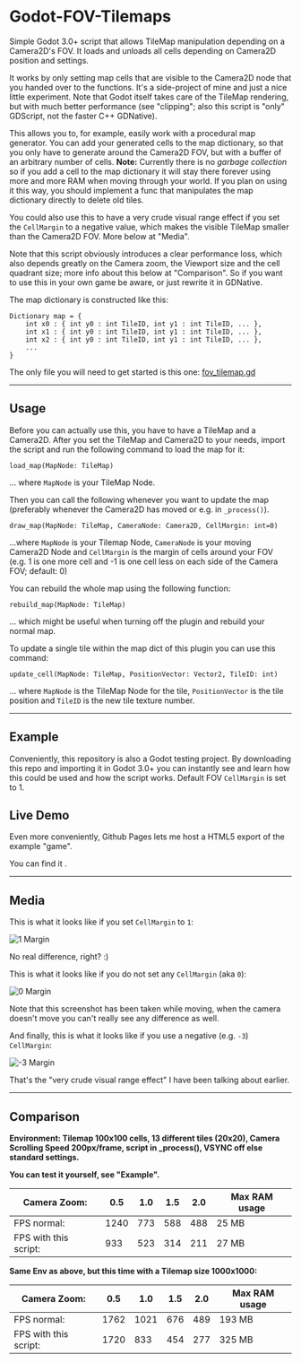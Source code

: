 # Godot-FOV-Tilemaps

Simple Godot 3.0+ script that allows TileMap manipulation depending on a Camera2D's FOV. It loads and unloads all cells depending on Camera2D position and settings.

It works by only setting map cells that are visible to the Camera2D node that you handed over to the functions. It's a side-project of mine and just a nice little experiment.
Note that Godot itself takes care of the TileMap rendering, but with much better performance (see "clipping"; also this script is "only" GDScript, not the faster C++ GDNative).

This allows you to, for example, easily work with a procedural map generator. You can add your generated cells to the map dictionary,
so that you only have to generate around the Camera2D FOV, but with a buffer of an arbitrary number of cells.
**Note:** Currently there is no *garbage collection* so if you add a cell to the map dictionary it will stay there forever
using more and more RAM when moving through your world.
If you plan on using it this way, you should implement a func that manipulates the map dictionary directly to delete old tiles.

You could also use this to have a very crude visual range effect if you set the `CellMargin` to a negative value,
which makes the visible TileMap smaller than the Camera2D FOV. More below at "Media".

Note that this script obviously introduces a clear performance loss, which also depends greatly on the Camera zoom, the Viewport size and the cell quadrant size;
more info about this below at "Comparison".
So if you want to use this in your own game be aware, or just rewrite it in GDNative.

The map dictionary is constructed like this:

```gdscript
Dictionary map = {
    int x0 : { int y0 : int TileID, int y1 : int TileID, ... },
    int x1 : { int y0 : int TileID, int y1 : int TileID, ... },
    int x2 : { int y0 : int TileID, int y1 : int TileID, ... },
    ...
}
```

The only file you will need to get started is this one: [fov_tilemap.gd](fov_tilemap.gd)

---

## Usage

Before you can actually use this, you have to have a TileMap and a Camera2D.
After you set the TileMap and Camera2D to your needs, import the script and run the following command to load the map for it:

```gdscript
load_map(MapNode: TileMap)
```
... where `MapNode` is your TileMap Node.

Then you can call the following whenever you want to update the map (preferably whenever the Camera2D has moved or e.g. in `_process()`).

```gdscript
draw_map(MapNode: TileMap, CameraNode: Camera2D, CellMargin: int=0)
```
...where `MapNode` is your Tilemap Node, `CameraNode` is your moving Camera2D Node and `CellMargin` is the margin of cells around your FOV
(e.g. 1 is one more cell and -1 is one cell less on each side of the Camera FOV; default: 0)

You can rebuild the whole map using the following function:
```gdscript
rebuild_map(MapNode: TileMap)
```
... which might be useful when turning off the plugin and rebuild your normal map.

To update a single tile within the map dict of this plugin you can use this command:

```gdscript
update_cell(MapNode: TileMap, PositionVector: Vector2, TileID: int)
```
... where `MapNode` is the TileMap Node for the tile, `PositionVector` is the tile position and `TileID` is the new tile texture number.

---

## Example

Conveniently, this repository is also a Godot testing project. By downloading this repo and importing it in Godot 3.0+ you can instantly see
and learn how this could be used and how the script works. Default FOV `CellMargin` is set to 1.

## Live Demo

Even more conveniently, Github Pages lets me host a HTML5 export of the example "game".

You can find it <HERE LINK>.

---

## Media

This is what it looks like if you set `CellMargin` to `1`:

![1 Margin](screenshots/gif1.gif)

No real difference, right? :)

This is what it looks like if you do not set any `CellMargin` (aka `0`):

![0 Margin](screenshots/gif2.gif)

Note that this screenshot has been taken while moving, when the camera doesn't move you can't really see any difference as well.

And finally, this is what it looks like if you use a negative (e.g. `-3`) `CellMargin`:

![-3 Margin](screenshots/gif3.gif)

That's the "very crude visual range effect" I have been talking about earlier.

---

## Comparison

**Environment: Tilemap 100x100 cells, 13 different tiles (20x20), Camera Scrolling Speed 200px/frame, script in _process(), VSYNC off else standard settings.**

**You can test it yourself, see "Example".**

|Camera Zoom: | 0.5 |	1.0 | 1.5 | 2.0 | Max RAM usage |
| --- | --- | --- | --- | --- | --- |
|FPS normal: | 1240 | 773 | 588 | 488 | 25 MB |
|FPS with this script: | 933 | 523 | 314 | 211 | 27 MB |

**Same Env as above, but this time with a Tilemap size 1000x1000:**

|Camera Zoom: | 0.5 |	1.0 | 1.5 | 2.0 | Max RAM usage |
| --- | --- | --- | --- | --- | --- |
|FPS normal: | 1762 | 1021 | 676 | 489 | 193 MB |
|FPS with this script: | 1720 | 833 | 454 | 277 | 325 MB |
